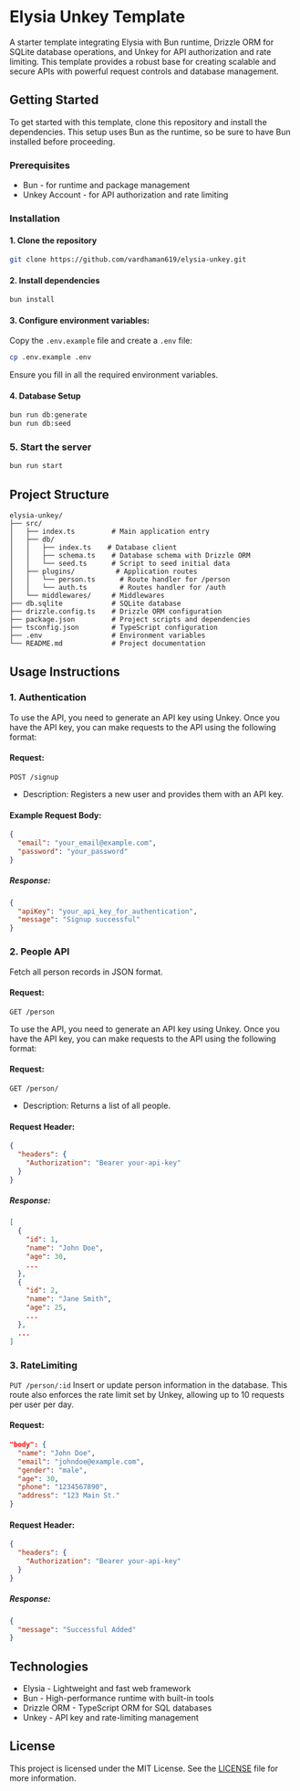 # Elysia Unkey Template
A starter template integrating Elysia with Bun runtime, Drizzle ORM for SQLite database operations, and Unkey for API authorization and rate limiting. This template provides a robust base for creating scalable and secure APIs with powerful request controls and database management.

## Getting Started
To get started with this template, clone this repository and install the dependencies. This setup uses Bun as the runtime, so be sure to have Bun installed before proceeding.
### Prerequisites
- Bun - for runtime and package management
- Unkey Account - for API authorization and rate limiting

### Installation
#### 1. Clone the repository
```bash
git clone https://github.com/vardhaman619/elysia-unkey.git
```
#### 2. Install dependencies
```bash
bun install
```
#### 3. Configure environment variables:
Copy the `.env.example` file and create a `.env` file:
```bash
cp .env.example .env
```
Ensure you fill in all the required environment variables.

#### 4. Database Setup
```bash
bun run db:generate
bun run db:seed
```

### 5. Start the server
```bash
bun run start
```

## Project Structure
```
elysia-unkey/
├── src/
│   ├── index.ts         # Main application entry
│   ├── db/
│   │   ├── index.ts    # Database client
│   │   ├── schema.ts    # Database schema with Drizzle ORM
│   │   └── seed.ts      # Script to seed initial data
│   ├── plugins/          # Application routes
│   │   └── person.ts      # Route handler for /person
│   │   └── auth.ts        # Routes handler for /auth
│   └── middlewares/     # Middlewares
├── db.sqlite            # SQLite database
├── drizzle.config.ts    # Drizzle ORM configuration
├── package.json         # Project scripts and dependencies
├── tsconfig.json        # TypeScript configuration
├── .env                 # Environment variables
└── README.md            # Project documentation
```

## Usage Instructions
### 1. Authentication
To use the API, you need to generate an API key using Unkey. Once you have the API key, you can make requests to the API using the following format:
#### Request:
`POST /signup`
- Description: Registers a new user and provides them with an API key.
#### Example Request Body:
```json
{
  "email": "your_email@example.com",
  "password": "your_password"
}
```
##### Response:
```json
{
  "apiKey": "your_api_key_for_authentication",
  "message": "Signup successful"
}
```

### 2. People API
Fetch all person records in JSON format.

#### Request:
`GET /person`

To use the API, you need to generate an API key using Unkey. Once you have the API key, you can make requests to the API using the following format:
#### Request:
`GET /person/`
- Description: Returns a list of all people.
#### Request Header:
```json
{
  "headers": {
    "Authorization": "Bearer your-api-key"
  }
}
```
##### Response:
```json
[
  {
    "id": 1,
    "name": "John Doe",
    "age": 30,
    ...
  },
  {
    "id": 2,
    "name": "Jane Smith",
    "age": 25,
    ...
  },
  ...
]
```

### 3. RateLimiting
`PUT /person/:id`
Insert or update person information in the database. This route also enforces the rate limit set by Unkey, allowing up to 10 requests per user per day.
#### Request:
```json
"body": {
  "name": "John Doe",
  "email": "johndoe@example.com",
  "gender": "male",
  "age": 30,
  "phone": "1234567890",
  "address": "123 Main St."
}
```
#### Request Header:
```json
{
  "headers": {
    "Authorization": "Bearer your-api-key"
  }
}
```
##### Response:
```json
{
  "message": "Successful Added"
}
```

## Technologies
- Elysia - Lightweight and fast web framework
- Bun - High-performance runtime with built-in tools
- Drizzle ORM - TypeScript ORM for SQL databases
- Unkey - API key and rate-limiting management

## License
This project is licensed under the MIT License. See the [LICENSE](./LICENSE) file for more information.
